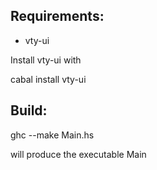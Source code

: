 Requirements:
--
- vty-ui

Install vty-ui with

  cabal install vty-ui

Build:
--

  ghc --make Main.hs

will produce the executable Main
